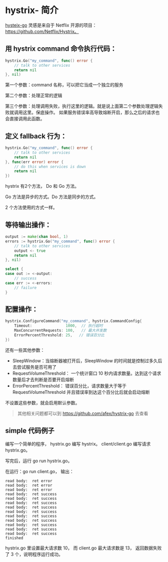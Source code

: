 # hystrix- 简介

[hysteix-go](https://github.com/afex/hystrix-go) 灵感是来自于 Netflix 开源的项目：https://github.com/Netflix/Hystrix。

## 用 hystrix command 命令执行代码：

```go
hystrix.Go("my_command", func() error {
    // talk to other services
    return nil
}, nil)
```

第一个参数：command 名称，可以把它当成一个独立的服务

第二个参数：处理正常的逻辑

第三个参数：处理调用失败，执行这里的逻辑。就是说上面第二个参数处理逻辑失败就调用这里。保底操作。
          如果服务错误率高导致熔断开启，那么之后的请求也会直接调用此函数。

## 定义 fallback 行为：

```go
hystrix.Go("my_command", func() error {
    // talk to other services
    return nil
}, func(err error) error {
    // do this when services is down
    return nil
})
```
hystrix 有2个方法， Do 和 Go 方法。

Go 方法是异步的方式。Do 方法是同步的方式。

2 个方法使用的方式一样。

## 等待输出操作：

```go
output := make(chan bool, 1)
errors := hystrix.Go("my_command", func() error {
	// talk to other services
	output <- true
	return nil
}, nil)

select {
case out := <-output:
	// success
case err := <-errors:
	// failure
}
```

## 配置操作：

```go
hystrix.ConfigureCommand("my_command", hystrix.CommandConfig{
	Timeout:               1000,  // 执行超时
	MaxConcurrentRequests: 100,   // 最大并发数
	ErrorPercentThreshold: 25,   // 错误百分比
})
```

还有一些其他参数：
- SleepWindow：当熔断器被打开后，SleepWindow 的时间就是控制过多久后去尝试服务是否可用了
- RequestVolumeThreshold： 一个统计窗口 10 秒内请求数量。达到这个请求数量后才去判断是否要开启熔断
- ErrorPercentThreshold： 错误百分比，请求数量大于等于 RequestVolumeThreshold 并且错误率到达这个百分比后就会启动熔断

不设置这些参数，就会启用默认参数。


> 其他相关问题都可以到 https://github.com/afex/hystrix-go 去查看

## simple 代码例子

编写一个简单的程序，
hystrix.go 编写 hystrix。
client/client.go 编写请求 hystrix.go。

写完后，运行 go run hystrix.go。

在运行：go run client.go，
输出：
```shell
read body:  ret error
read body:  ret error
read body:  ret error
read body:  ret success
read body:  ret success
read body:  ret success
read body:  ret success
read body:  ret success
read body:  ret success
read body:  ret success
read body:  ret success
read body:  ret success
read body:  ret success
finished
```

hystrix.go 里设置最大请求数 10， 而 client.go 最大请求数是 13， 返回数据失败了 3 个，说明程序运行成功。
